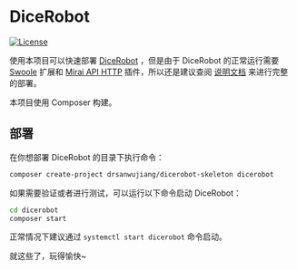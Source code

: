 # DiceRobot

[![License](https://poser.pugx.org/drsanwujiang/dicerobot-skeleton/license)](https://packagist.org/packages/drsanwujiang/dicerobot-skeleton)

使用本项目可以快速部署 [DiceRobot](https://github.com/drsanwujiang/DiceRobot) ，但是由于 DiceRobot 的正常运行需要 [Swoole](https://www.swoole.com/) 扩展和 [Mirai API HTTP](https://github.com/project-mirai/mirai-api-http) 插件，所以还是建议查阅 [说明文档](https://docs.dicerobot.tech/) 来进行完整的部署。

本项目使用 Composer 构建。


## 部署

在你想部署 DiceRobot 的目录下执行命令：

```bash
composer create-project drsanwujiang/dicerobot-skeleton dicerobot
```

如果需要验证或者进行测试，可以运行以下命令启动 DiceRobot： 

```bash
cd dicerobot
composer start
```

正常情况下建议通过 `systemctl start dicerobot` 命令启动。

就这些了，玩得愉快~
